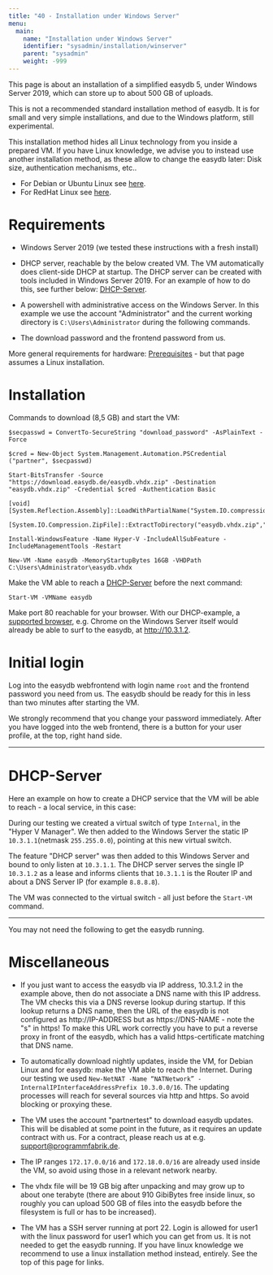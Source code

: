 ```yaml
---
title: "40 - Installation under Windows Server"
menu:
  main:
    name: "Installation under Windows Server"
    identifier: "sysadmin/installation/winserver"
    parent: "sysadmin"
    weight: -999
---
```


This page is about an installation of a simplified easydb 5, under Windows Server 2019, which can store up to about 500 GB of uploads.

This is not a recommended standard installation method of easydb. It is for small and very simple installations, and due to the Windows platform, still experimental.

This installation method hides all Linux technology from you inside a prepared VM. If you have Linux knowledge, we advise you to instead use another installation method, as these allow to change the easydb later: Disk size, authentication mechanisms, etc..
* For Debian or Ubuntu Linux see [here](../).
* For RedHat Linux see [here](../redhat).

# Requirements

- Windows Server 2019 (we tested these instructions with a fresh install)

- DHCP server, reachable by the below created VM. The VM automatically does client-side DHCP at startup. The DHCP server can be created with tools included in Windows Server 2019. For an example of how to do this, see further below: [DHCP-Server](#dhcp-server).

- A powershell with administrative access on the Windows Server. In this example we use the account "Administrator" and the current working directory is `C:\Users\Administrator` during the following commands.

- The download password and the frontend password from us.

More general requirements for hardware: [Prerequisites](../../requirements/#hardware) - but that page assumes a Linux installation.

# Installation

Commands to download (8,5 GB) and start the VM:

```
$secpasswd = ConvertTo-SecureString "download_password" -AsPlainText -Force
```

```
$cred = New-Object System.Management.Automation.PSCredential ("partner", $secpasswd)

Start-BitsTransfer -Source "https://download.easydb.de/easydb.vhdx.zip" -Destination "easydb.vhdx.zip" -Credential $cred -Authentication Basic

[void][System.Reflection.Assembly]::LoadWithPartialName("System.IO.compression.filesystem")

[System.IO.Compression.ZipFile]::ExtractToDirectory("easydb.vhdx.zip",".")

Install-WindowsFeature -Name Hyper-V -IncludeAllSubFeature -IncludeManagementTools -Restart

New-VM -Name easydb -MemoryStartupBytes 16GB -VHDPath C:\Users\Administrator\easydb.vhdx
```

Make the VM able to reach a [DHCP-Server](#dhcp-server) before the next command:

```
Start-VM -VMName easydb
```

Make port 80 reachable for your browser. With our DHCP-example, a [supported browser](https://docs.easydb.de/en/#web-browser), e.g. Chrome on the Windows Server itself would already be able to surf to the easydb, at http://10.3.1.2.

# Initial login

Log into the easydb webfrontend with login name `root` and the frontend password you need from us. The easydb should be ready for this in less than two minutes after starting the VM.

We strongly recommend that you change your password immediately. After you have logged into the web frontend, there is a button for your user profile, at the top, right hand side.

---

# DHCP-Server

Here an example on how to create a DHCP service that the VM will be able to reach - a local service, in this case:

During our testing we created a virtual switch of type `Internal`, in the "Hyper V Manager". We then added to the Windows Server the static IP `10.3.1.1`(netmask `255.255.0.0`), pointing at this new virtual switch.

The feature "DHCP server" was then added to this Windows Server and bound to only listen at `10.3.1.1`. The DHCP server serves the single IP `10.3.1.2` as a lease and informs clients that `10.3.1.1` is the Router IP and about a DNS Server IP (for example `8.8.8.8`).

The VM was connected to the virtual switch - all just before the `Start-VM` command.

---

You may not need the following to get the easydb running.

# Miscellaneous

- If you just want to access the easydb via IP address, 10.3.1.2 in the example above, then do not associate a DNS name with this IP address. The VM checks this via a DNS reverse lookup during startup. If this lookup returns a DNS name, then the URL of the easydb is not configured as http://IP-ADDRESS but as https://DNS-NAME - note the "s" in https! To make this URL work correctly you have to put a reverse proxy in front of the easydb, which has a valid https-certificate matching that DNS name.

- To automatically download nightly updates, inside the VM, for Debian Linux and for easydb: make the VM able to reach the Internet. During our testing we used `New-NetNAT -Name “NATNetwork” -InternalIPInterfaceAddressPrefix 10.3.0.0/16`. The updating processes will reach for several sources via http and https. So avoid blocking or proxying these.

- The VM uses the account "partnertest" to download easydb updates. This will be disabled at some point in the future, as it requires an update contract with us. For a contract, please reach us at e.g. support@programmfabrik.de.

- The IP ranges `172.17.0.0/16` and `172.18.0.0/16` are already used inside the VM, so avoid using those in a relevant network nearby.

- The vhdx file will be 19 GB big after unpacking and may grow up to about one terabyte (there are about 910 GibiBytes free inside linux, so roughly you can upload 500 GB of files into the easydb before the filesystem is full or has to be increased).

- The VM has a SSH server running at port 22. Login is allowed for user1 with the linux password for user1 which you can get from us. It is not needed to get the easydb running. If you have linux knowledge we recommend to use a linux installation method instead, entirely. See the top of this page for links.

